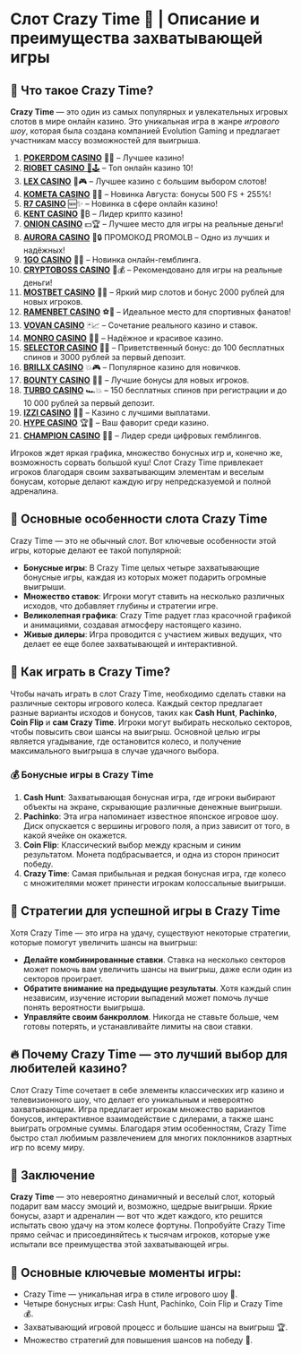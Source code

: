 # Слот Crazy Time 🎡 | Описание и преимущества захватывающей игры

## 🎰 Что такое Crazy Time?

**Crazy Time** — это один из самых популярных и увлекательных игровых слотов в мире онлайн казино. Это уникальная игра в жанре *игрового шоу*, которая была создана компанией Evolution Gaming и предлагает участникам массу возможностей для выигрыша. 
1. [**POKERDOM CASINO**](https://4pd-stat.com/click/65c385136bcc63141167f1e3/4450/13807/subaccount) 🎰🔥 – Лучшее казино!
1. [**RIOBET CASINO** 🌟🕹️](https://tracker.rioaffi.com/link?btag=1027246_346134) – Топ онлайн казино 10!
1. [**LEX CASINO**](https://lex-ircp01.com/c71ab4dfb) 🎯🎮 – Лучшее казино с большим выбором слотов!
1. [**KOMETA CASINO**](https://stars-flight.com/s2371995e) 🚀🎁 – Новинка Августа: бонусы 500 FS + 255%!
1. [**R7 CASINO**](https://aristocratic-hall.com/s9f210880) 🆕✨ – Новинка в сфере онлайн казино!
1. [**KENT CASINO**](https://passage-through-deserts.com/de0514c15) 💎₿ – Лидер крипто казино!
1. [**ONION CASINO**](https://obclk001-2d.top/click?offer_id=986&partner_id=10542&landing_id=1798&utm_medium=affiliate&sub_1=oncasino3) 💵🏆 – Лучшее место для игры на реальные деньги!
1. [**AURORA CASINO**](https://10trafic-stat2.com/click/668546566bcc6313411604c7/6766/15114/subaccount?promocode=PROMOLB) 🌌🔒 ПРОМОКОД PROMOLB – Одно из лучших и надёжных!
1. [**1GO CASINO**](https://1go-ircp01.com/ce015f410) 🎉🎲 – Новинка онлайн-гемблинга.
1. [**CRYPTOBOSS CASINO**](https://cryptobossc.online/d847bcfa9) 👑💰 – Рекомендовано для игры на реальные деньги!
1. [**MOSTBET CASINO**](https://ktbtis024ifqfn0mst.com/beQs) 🎡💫 – Яркий мир слотов и бонус 2000 рублей для новых игроков.
1. [**RAMENBET CASINO**](https://get.saltyram.com/ru/registration?apkpop=0&partner=p24970p3296034p5526) ⚽🏅 – Идеальное место для спортивных фанатов!
1. [**VOVAN CASINO**](https://vovan.site/d2375cf9b) 🃏📈 – Сочетание реального казино и ставок.
1. [**MONRO CASINO**](https://mnr-ircp01.com/c3ce72a2c) 🌟💖 – Надёжное и красивое казино.
1. [**SELECTOR CASINO**](https://gosel.pl/SELVK) 🎁🎉 – Приветственный бонус: до 100 бесплатных спинов и 3000 рублей за первый депозит.
1. [**BRILLX CASINO**](https://brillx.pub/BRIVK) 💥🎮 – Популярное казино для новичков.
1. [**BOUNTY CASINO**](https://bounty-casino.de/BOVK) 🎯🎁 – Лучшие бонусы для новых игроков.
1. [**TURBO CASINO**](https://turbo-casino.pro/TURVK) 🏎️💥 – 150 бесплатных спинов при регистрации и до 10 000 рублей за первый депозит.
1. [**IZZI CASINO**](https://izzi-fr03.com/ca7c8a7b7) 💸🔝 – Казино с лучшими выплатами.
1. [**HYPE CASINO**](https://hypekaz.com/dc2f44ad0) 🏆🎉 – Ваш фаворит среди казино.
1. [**CHAMPION CASINO**](https://champcasino.ink/pobeda/doa-hats?p80412p305331p112c) 🥇🎰 – Лидер среди цифровых гемблингов.

Игроков ждет яркая графика, множество бонусных игр и, конечно же, возможность сорвать большой куш! Слот Crazy Time привлекает игроков благодаря своим захватывающим элементам и веселым бонусам, которые делают каждую игру непредсказуемой и полной адреналина.

## 🌟 Основные особенности слота Crazy Time

Crazy Time — это не обычный слот. Вот ключевые особенности этой игры, которые делают ее такой популярной:

- **Бонусные игры**: В Crazy Time целых четыре захватывающие бонусные игры, каждая из которых может подарить огромные выигрыши.
- **Множество ставок**: Игроки могут ставить на несколько различных исходов, что добавляет глубины и стратегии игре.
- **Великолепная графика**: Crazy Time радует глаз красочной графикой и анимациями, создавая атмосферу настоящего казино.
- **Живые дилеры**: Игра проводится с участием живых ведущих, что делает ее еще более захватывающей и интерактивной.

## 🎡 Как играть в Crazy Time?

Чтобы начать играть в слот Crazy Time, необходимо сделать ставки на различные секторы игрового колеса. Каждый сектор предлагает разные варианты исходов и бонусов, таких как **Cash Hunt**, **Pachinko**, **Coin Flip** и **сам Crazy Time**. Игроки могут выбирать несколько секторов, чтобы повысить свои шансы на выигрыш. Основной целью игры является угадывание, где остановится колесо, и получение максимального выигрыша в случае удачного выбора.

### 💰 Бонусные игры в Crazy Time

1. **Cash Hunt**: Захватывающая бонусная игра, где игроки выбирают объекты на экране, скрывающие различные денежные выигрыши.
2. **Pachinko**: Эта игра напоминает известное японское игровое шоу. Диск опускается с вершины игрового поля, а приз зависит от того, в какой ячейке он окажется.
3. **Coin Flip**: Классический выбор между красным и синим результатом. Монета подбрасывается, и одна из сторон приносит победу.
4. **Crazy Time**: Самая прибыльная и редкая бонусная игра, где колесо с множителями может принести игрокам колоссальные выигрыши.

## 🎲 Стратегии для успешной игры в Crazy Time

Хотя Crazy Time — это игра на удачу, существуют некоторые стратегии, которые помогут увеличить шансы на выигрыш:

- **Делайте комбинированные ставки**. Ставка на несколько секторов может помочь вам увеличить шансы на выигрыш, даже если один из секторов проиграет.
- **Обратите внимание на предыдущие результаты**. Хотя каждый спин независим, изучение истории выпадений может помочь лучше понять вероятности выигрыша.
- **Управляйте своим банкроллом**. Никогда не ставьте больше, чем готовы потерять, и устанавливайте лимиты на свои ставки.

## 🔥 Почему Crazy Time — это лучший выбор для любителей казино?

Слот Crazy Time сочетает в себе элементы классических игр казино и телевизионного шоу, что делает его уникальным и невероятно захватывающим. Игра предлагает игрокам множество вариантов бонусов, интерактивное взаимодействие с дилерами, а также шанс выиграть огромные суммы. Благодаря этим особенностям, Crazy Time быстро стал любимым развлечением для многих поклонников азартных игр по всему миру.

## 🎉 Заключение

**Crazy Time** — это невероятно динамичный и веселый слот, который подарит вам массу эмоций и, возможно, щедрые выигрыши. Яркие бонусы, азарт и адреналин — вот что ждет каждого, кто решится испытать свою удачу на этом колесе фортуны. Попробуйте Crazy Time прямо сейчас и присоединяйтесь к тысячам игроков, которые уже испытали все преимущества этой захватывающей игры.

## 🔑 Основные ключевые моменты игры:

- Crazy Time — уникальная игра в стиле игрового шоу 🎡.
- Четыре бонусных игры: Cash Hunt, Pachinko, Coin Flip и Crazy Time 💰.
- Захватывающий игровой процесс и большие шансы на выигрыш 🏆.
- Множество стратегий для повышения шансов на победу 🎯.

